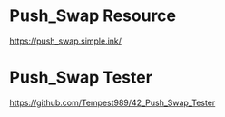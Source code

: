 # Push_Swap Resource

https://push_swap.simple.ink/

# Push_Swap Tester

https://github.com/Tempest989/42_Push_Swap_Tester 
